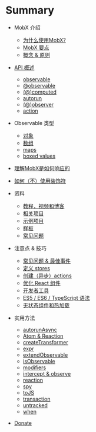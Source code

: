 # Summary

* MobX 介绍
  * [为什么使用MobX?](README.md)
  * [MobX 要点](intro/overview.md)
  * [概念 & 原则](intro/concepts.md)

* [API 概述](refguide/api.md)
  * [observable](refguide/observable.md)
  * [@observable](refguide/observable-decorator.md)
  * [(@)computed](refguide/computed-decorator.md)
  * [autorun](refguide/autorun.md)
  * [(@)observer](refguide/observer-component.md)
  * [action](refguide/action.md)

* Observable 类型
  * [对象](refguide/object.md)
  * [数组](refguide/array.md)
  * [maps](refguide/map.md)
  * [boxed values](refguide/boxed.md)

* [理解MobX是如何响应的](best/react.md)
* [如何（不）使用装饰符](best/decorators.md)
* 资料
  * [教程，视频和博客](faq/blogs.md)
  * [相关项目](faq/related.md)
  * [示例项目](faq/examples.md)
  * [样板](faq/boilerplates.md)
  * [常见问题](faq/faq.md)

* 注意点 & 技巧
  * [常见问题 & 最佳事件](best/pitfalls.md)
  * [定义 stores](best/store.md)
  * [创建（异步）actions](best/actions.md)
  * [优化 React 组件](best/react-performance.md)
  * [开发者工具](best/devtools.md)
  * [ES5 \/ ES6 \/ TypeScript 语法](best/syntax.md)
  * [无状态组件和热加载](best/stateless-HMR.md)

* 实用方法
  * [autorunAsync](refguide/autorun-async.md)
  * [Atom & Reaction](refguide/extending.md)
  * [createTransformer](refguide/create-transformer.md)
  * [expr](refguide/expr.md)
  * [extendObservable](refguide/extend-observable.md)
  * [isObservable](refguide/is-observable.md)
  * [modifiers](refguide/modifiers.md)
  * [intercept & observe](refguide/observe.md)
  * [reaction](refguide/reaction.md)
  * [spy](refguide/spy.md)
  * [toJS](refguide/tojson.md)
  * [transaction](refguide/transaction.md)
  * [untracked](refguide/untracked.md)
  * [when](refguide/when.md)

* [Donate](donating.md)

